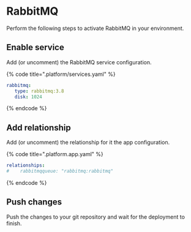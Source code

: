 # RabbitMQ

Perform the following steps to activate RabbitMQ in your environment.

## Enable service

Add (or uncomment) the RabbitMQ service configuration.

{% code title=".platform/services.yaml" %}

```yaml
rabbitmq:
   type: rabbitmq:3.8
   disk: 1024
```

{% endcode %}

## Add relationship

Add (or uncomment) the relationship for it the app configuration.

{% code title=".platform.app.yaml" %}

```yaml
relationships:
#    rabbitmqqueue: "rabbitmq:rabbitmq"
```

{% endcode %}

## Push changes

Push the changes to your git repository and wait for the deployment to finish.